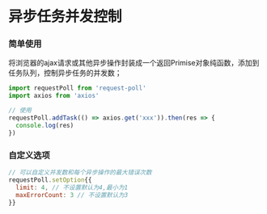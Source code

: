 <!--
 * @Author: Mr Chang
 * @Date: 2021-01-13 17:05:50
 * @LastEditTime: 2021-01-14 15:38:03
 * @LastEditors: Mr Chang
 * @Description: 
 * @FilePath: \request-pool\READEME.md
-->
# 异步任务并发控制

### 简单使用
将浏览器的ajax请求或其他异步操作封装成一个返回Primise对象纯函数，添加到任务队列，控制异步任务的并发数；
```javascript
import requestPoll from 'request-poll'
import axios from 'axios'

// 使用
requestPoll.addTask(() => axios.get('xxx')).then(res => {
  console.log(res)
})

```
### 自定义选项
```javascript
// 可以自定义并发数和每个异步操作的最大错误次数
requestPoll.setOption{{
  limit: 4, // 不设置默认为4,最小为1
  maxErrorCount: 3 // 不设置默认为3
}}
```